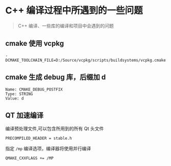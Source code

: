 # C++ 编译过程中所遇到的一些问题

> C++ 编译、一些库的编译和项目中会遇到的问题

## cmake 使用 vcpkg

```
-DCMAKE_TOOLCHAIN_FILE=D:/Source/vcpkg/scripts/buildsystems/vcpkg.cmake
```

## cmake 生成 debug 库，后缀加 d

```
Name: CMAKE_DEBUG_POSTFIX
Type: STRING
Value: d
```

## QT 加速编译

编译预处理文件,可以包含所用到的所有 Qt 头文件

```
PRECOMPILED_HEADER = stable.h
```

指定 `/mp` 编译选项，编译器将使用并行编译

```
QMAKE_CXXFLAGS += /MP
```